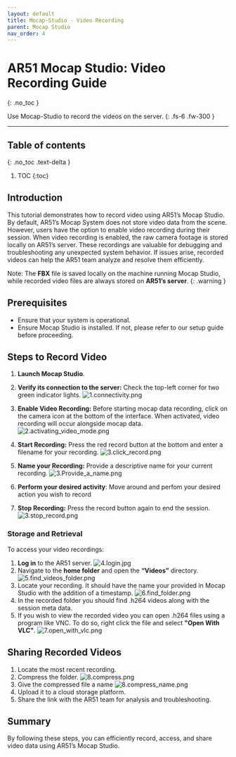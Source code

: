 ```yaml
---
layout: default
title: Mocap-Studio - Video Recording
parent: Mocap Studio
nav_order: 4
---
```


# AR51 Mocap Studio: Video Recording Guide
{: .no_toc }

Use Mocap-Studio to record the videos on the server.
{: .fs-6 .fw-300 }



---
## Table of contents
{: .no_toc .text-delta }

1. TOC
{:toc}


## Introduction
This tutorial demonstrates how to record video using AR51’s Mocap Studio. By default, AR51’s Mocap System does not store video data from the scene. However, users have the option to enable video recording during their session.
When video recording is enabled, the raw camera footage is stored locally on AR51’s server. These recordings are valuable for debugging and troubleshooting any unexpected system behavior. If issues arise, recorded videos can help the AR51 team analyze and resolve them efficiently.

Note: The **FBX** file is saved locally on the machine running Mocap Studio, while recorded video files are always stored on **AR51’s server**.
{: .warning }

## Prerequisites
* Ensure that your system is operational.
* Ensure Mocap Studio is installed. 
If not, please refer to our setup guide before proceeding.


## Steps to Record Video
1. **Launch Mocap Studio**.
2. **Verify its connection to the server:** Check the top-left corner for two green indicator lights.
![1.connectivity.png](/assets/images/mocap_studio_emulator/1.no_connectivity.png)

3. **Enable Video Recording:** Before starting mocap data recording, click on the camera icon at the bottom of the interface. 
When activated, video recording will occur alongside mocap data.
![2.activating_video_mode.png](/assets/images/recording_a_video_with_mocap_studio/2.activating_video_mode.png)

4. **Start Recording:** Press the red record button at the bottom and enter a filename for your recording.
![3.click_record.png](/assets/images/recording_a_video_with_mocap_studio/3.click_record.png)

5. **Name your Recording:** Provide a descriptive name for your current recording.
![3.Provide_a_name.png](/assets/images/mocap_studio_emulator/3.Provide_a_name.png)

6. **Perform your desired activity**: Move around and perfom your desired action you wish to record
7. **Stop Recording:** Press the record button again to end the session.
![3.stop_record.png](/assets/images/recording_a_video_with_mocap_studio/3.stop_record.png)


### Storage and Retrieval
To access your video recordings:
1. **Log in** to the AR51 server.
![4.login.jpg](/assets/images/recording_a_video_with_mocap_studio/4.login.jpg)
2. Navigate to the **home folder** and open the **“Videos”** directory.
![5.find_videos_folder.png](/assets/images/recording_a_video_with_mocap_studio/5.find_videos_folder.png)
3. Locate your recording. It should have the name your provided in Mocap Studio with the addition of a timestamp.
![6.find_folder.png](/assets/images/recording_a_video_with_mocap_studio/6.find_folder.png)
4. In the recorded folder you should find .h264 videos along with the session meta data.
5. If you wish to view the recorded video you can open .h264 files using a program like VNC.
To do so, right click the file and select **"Open With VLC"**.
![7.open_with_vlc.png](/assets/images/recording_a_video_with_mocap_studio/7.open_with_vlc.png)

## Sharing Recorded Videos
1. Locate the most recent recording. 
2. Compress the folder.
![8.compress.png](/assets/images/recording_a_video_with_mocap_studio/8.compress.png)
3. Give the compressed file a name
![8.compress_name.png](/assets/images/recording_a_video_with_mocap_studio/8.compress_name.png)
4. Upload it to a cloud storage platform.
5. Share the link with the AR51 team for analysis and troubleshooting.


## Summary
By following these steps, you can efficiently record, access, and share video data using AR51’s Mocap Studio.

